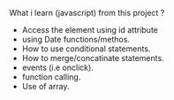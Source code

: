 
What i learn (javascript) from this project ?

- Access the element using id attribute
- using Date functions/methos.
- How to use conditional statements.
- How to merge/concatinate statements.
- events (i.e onclick).
- function calling.
- Use of array.